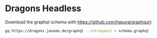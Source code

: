 # Dragons Headless

Download the graphql schema with https://github.com/hasura/graphqurl:

```bash
gq https://dragons.janeee.de/graphql --introspect > schema.graphql
```
